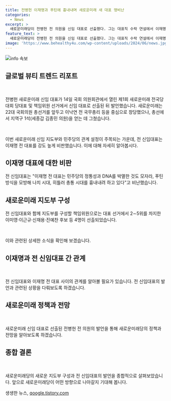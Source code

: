 ```yaml
---
title: 전병헌 이재명과 푸틴에 흉내내며 새로운미래 새 대표 맹비난
categories:
  - News
excerpt: >
  새로운미래당이 전병헌 전 의원을 신임 대표로 선출했다. 그는 대표직 수락 연설에서 이재명 전 민주당 대표를 비난하며 민주당과 대립하기로 밝혔다. 전 신임 대표는 1만7065명의 권리당원이 참여한 투표를 통해 선출됐으며, 새로운미래는 22대 국회의원 총선거에서 지역구 1석을 획득하고 참패 후 비상대책위원회로 운영해왔다. 또한, 전 신임 대표는 3선 의원 출신으로, 이재명 전 대표를 강력히 비난하며 그의 행동을 공격했다. 보조적인 책임위원으로는 이미영, 이근규, 신재용, 진예찬 후보 등 4명이 선출됐다.
feature_text: >
  새로운미래당이 전병헌 전 의원을 신임 대표로 선출했다. 그는 대표직 수락 연설에서 이재명 전 민주당 대표를 비난하며 민주당과 대립하기로 밝혔다. 전 신임 대표는 1만7065명의 권리당원이 참여한 투표를 통해 선출됐으며, 새로운미래는 22대 국회의원 총선거에서 지역구 1석을 획득하고 참패 후 비상대책위원회로 운영해왔다. 또한, 전 신임 대표는 3선 의원 출신으로, 이재명 전 대표를 강력히 비난하며 그의 행동을 공격했다. 보조적인 책임위원으로는 이미영, 이근규, 신재용, 진예찬 후보 등 4명이 선출됐다.
image: 'https://www.behealthy4u.com/wp-content/uploads/2024/06/news.jpg'
---
```


<p><img src="https://www.behealthy4u.com/wp-content/uploads/2024/06/news.jpg" alt="info 속보" /></p>

<h2 data-ke-size="size26">글로벌 뷰티 트렌드 리포트</h2>

<p data-ke-size="size16">&nbsp;</p>

<p>전병헌 새로운미래 신임 대표가 14일 국회 의원회관에서 열린 제1회 새로운미래 전국당대회 당대표 및 책임위원 선거에서 신임 대표로 선출된 뒤 발언했습니다. 새로운미래는 22대 국회의원 총선거를 앞두고 이낙연 전 국무총리 등을 중심으로 창당했으나, 총선에서 지역구 1석(세종갑 김종민 의원)을 얻는 데 그쳤습니다.</p>

<p data-ke-size="size16">&nbsp;</p>

<p>이번 새로운미래 신임 지도부와 민주당의 관계 설정이 주목되는 가운데, 전 신임대표는 이재명 전 대표를 강도 높게 비판했습니다. 이에 대해 자세히 알아봅시다.</p>

<h2 data-ke-size="size26">이재명 대표에 대한 비판</h2>

<p data-ke-size="size16">전 신임대표는 "이재명 전 대표는 민주당의 정통성과 DNA를 박멸한 것도 모자라, 푸틴 방식을 모방해 나치 시대, 히틀러 총통 시대를 흉내내려 하고 있다"고 비난했습니다.</p>

<h2 data-ke-size="size26">새로운미래 지도부 구성</h2>

<p data-ke-size="size16">전 신임대표와 함께 지도부를 구성할 책임위원으로는 대표 선거에서 2∼5위를 차지한 이미영·이근규·신재용·진예찬 후보 등 4명이 선출되었습니다.</p>

<p data-ke-size="size16">&nbsp;</p>

<p>이와 관련된 상세한 소식을 확인해 보겠습니다.</p>

<h2 data-ke-size="size26">이재명과 전 신임대표 간 관계</h2>

<p data-ke-size="size16">&nbsp;</p>

<p>전 신임대표와 이재명 전 대표 사이의 관계를 알아볼 필요가 있습니다. 전 신임대표의 발언과 관련된 상황을 다뤄보도록 하겠습니다.</p>

<h2 data-ke-size="size26">새로운미래 정책과 전망</h2>

<p data-ke-size="size16">&nbsp;</p>

<p>새로운미래 신임 대표로 선출된 전병헌 전 의원의 발언을 통해 새로운미래당의 정책과 전망을 알아보도록 하겠습니다.</p>

<h2 data-ke-size="size26">종합 결론</h2>

<p data-ke-size="size16">&nbsp;</p>

<p>새로운미래당의 새로운 지도부 구성과 전 신임대표의 발언을 종합적으로 살펴보았습니다. 앞으로 새로운미래당이 어떤 방향으로 나아갈지 기대해 봅니다.</p>
생생한 뉴스, <a href="https://qoogle.tistory.com" rel="dofollow">qoogle.tistory.com</a>


